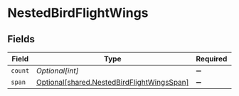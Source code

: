 # NestedBirdFlightWings


## Fields

| Field                                                                                              | Type                                                                                               | Required                                                                                           | Description                                                                                        |
| -------------------------------------------------------------------------------------------------- | -------------------------------------------------------------------------------------------------- | -------------------------------------------------------------------------------------------------- | -------------------------------------------------------------------------------------------------- |
| `count`                                                                                            | *Optional[int]*                                                                                    | :heavy_minus_sign:                                                                                 | N/A                                                                                                |
| `span`                                                                                             | [Optional[shared.NestedBirdFlightWingsSpan]](undefined/models/shared/nestedbirdflightwingsspan.md) | :heavy_minus_sign:                                                                                 | N/A                                                                                                |